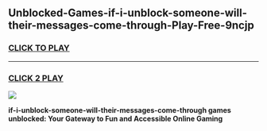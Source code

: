 
## Unblocked-Games-if-i-unblock-someone-will-their-messages-come-through-Play-Free-9ncjp
<h3>
<a href="https://premium76.site?title=if-i-unblock-someone-will-their-messages-come-through&ref=20M">CLICK TO PLAY</a></h3>
<hr>

<h3>
<a href="https://premium76.site?title=if-i-unblock-someone-will-their-messages-come-through&ref=20M">CLICK 2 PLAY</a>
  
</h3>

<a href="https://premium76.site?title=if-i-unblock-someone-will-their-messages-come-through&ref=19M"><img src="https://clearcache.store/games.png"></a>


**if-i-unblock-someone-will-their-messages-come-through games unblocked: Your Gateway to Fun and Accessible Online Gaming**
